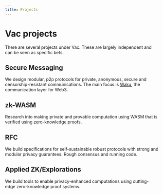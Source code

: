 ```yaml
---
title: Projects
---
```


# Vac projects

There are several projects under Vac.
These are largely independent and can be seen as specific bets.

## Secure Messaging

We design modular, p2p protocols for private, anonymous, secure and censorship-resistant communications. The main focus is [Waku](https://waku.org), the communication layer for Web3.

## zk-WASM

Research into making private and provable computation using WASM that is verified using zero-knowledge proofs.

## RFC

We build specifications for self-sustainable robust protocols with strong and modular privacy guarantees. Rough consensus and running code.

## Applied ZK/Explorations

We build tools to enable privacy-enhanced computations using cutting-edge zero-knowledge proof systems.
